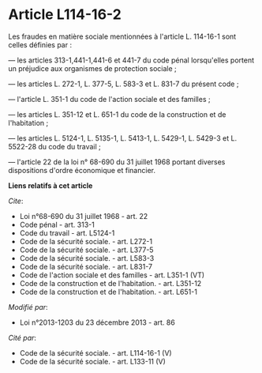 # Article L114-16-2

Les fraudes en matière sociale mentionnées à l'article L. 114-16-1 sont celles définies par : 

― les articles 313-1,441-1,441-6 et 441-7 du code pénal lorsqu'elles portent un préjudice aux organismes de protection
sociale ; 

― les articles L. 272-1, L. 377-5, L. 583-3 et L. 831-7 du présent code ; 

― l'article L. 351-1 du code de l'action sociale et des familles ; 

― les articles L. 351-12 et L. 651-1 du code de la construction et de l'habitation ; 

― les articles L. 5124-1, L. 5135-1, L. 5413-1, L. 5429-1, L. 5429-3 et L. 5522-28 du code du travail ; 

― l'article 22 de la loi n° 68-690 du 31 juillet 1968 portant diverses dispositions d'ordre économique et financier.

**Liens relatifs à cet article**

_Cite_:

  - Loi n°68-690 du 31 juillet 1968 - art. 22
  - Code pénal - art. 313-1
  - Code du travail - art. L5124-1
  - Code de la sécurité sociale. - art. L272-1
  - Code de la sécurité sociale. - art. L377-5
  - Code de la sécurité sociale. - art. L583-3
  - Code de la sécurité sociale. - art. L831-7
  - Code de l'action sociale et des familles - art. L351-1 (VT)
  - Code de la construction et de l'habitation. - art. L351-12
  - Code de la construction et de l'habitation. - art. L651-1

_Modifié par_:

  - Loi n°2013-1203 du 23 décembre 2013 - art. 86

_Cité par_:

  - Code de la sécurité sociale. - art. L114-16-1 (V)
  - Code de la sécurité sociale. - art. L133-11 (V)
